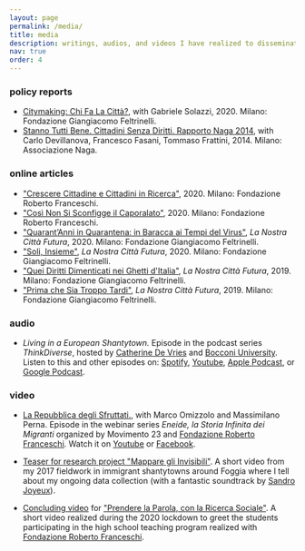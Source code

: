 ```yaml
---
layout: page
permalink: /media/
title: media
description: writings, audios, and videos I have realized to disseminate my research.
nav: true
order: 4
---
```


### policy reports

- [Citymaking: Chi Fa La Città?](https://fondazionefeltrinelli.it/app/uploads/2020/09/Citymaking_.pdf), with Gabriele Solazzi, 2020. Milano: Fondazione Giangiacomo Feltrinelli.
- [Stanno Tutti Bene. Cittadini Senza Diritti. Rapporto Naga 2014](http://naga.it/wp-content/uploads/2018/09/Report_CitttadiniSenzaDiritti_Rapporto_2014.pdf), with Carlo Devillanova, Francesco Fasani, Tommaso Frattini, 2014. Milano: Associazione Naga.

### online articles

- ["Crescere Cittadine e Cittadini in Ricerca"](https://www.fondfranceschi.it/notizie/crescere-cittadine-e-cittadini-in-ricerca/63466/), 2020. Milano: Fondazione Roberto Franceschi.
- ["Così Non Si Sconfigge il Caporalato"](https://www.fondfranceschi.it/notizie/cosi-non-si-sconfigge-il-caporalato-simone-cremaschi/63077/), 2020. Milano: Fondazione Roberto Franceschi.
- ["Quarant’Anni in Quarantena: in Baracca ai Tempi del Virus"](https://fondazionefeltrinelli.it/quarantanni-in-quarantena-in-baracca-ai-tempi-del-virus/), *La Nostra Città Futura*, 2020. Milano: Fondazione Giangiacomo Feltrinelli.
- ["Soli, Insieme"](https://fondazionefeltrinelli.it/soli-insieme/), *La Nostra Città Futura*, 2020. Milano: Fondazione Giangiacomo Feltrinelli.
- ["Quei Diritti Dimenticati nei Ghetti d'Italia"](https://fondazionefeltrinelli.it/quei-diritti-dimenticati-nei-ghetti-ditalia/), *La Nostra Città Futura*, 2019. Milano: Fondazione Giangiacomo Feltrinelli.
- ["Prima che Sia Troppo Tardi"](https://fondazionefeltrinelli.it/prima-che-sia-troppo-tardi/), *La Nostra Città Futura*, 2019. Milano: Fondazione Giangiacomo Feltrinelli.

### audio

- *Living in a European Shantytown.* Episode in the podcast series *ThinkDiverse*, hosted by [Catherine De Vries](https://www.catherinedevries.eu/) and [Bocconi University](https://www.unibocconi.eu/). Listen to this and other episodes on: [Spotify](https://open.spotify.com/episode/01xxdgvf5oSfsectYqiADy?si=2dd62eab29f84949), [Youtube](https://www.youtube.com/watch?v=UyMZP6A2FfQ&list=PLNBlD2s94-0sAg2LV36QGRxXYHAPllKEm&index=6&t=108s), [Apple Podcast](https://podcasts.apple.com/us/podcast/5-living-in-european-shantytowns-with-simone-cremaschi/id1610080017?i=1000552546524), or [Google Podcast](https://podcasts.google.com/feed/aHR0cHM6Ly93d3cuc3ByZWFrZXIuY29tL3Nob3cvNTQyMjUwMS9lcGlzb2Rlcy9mZWVk/episode/aHR0cHM6Ly9hcGkuc3ByZWFrZXIuY29tL2VwaXNvZGUvNDg4NzE4Mzc?sa=X&ved=0CAUQkfYCahcKEwjwruf9kI73AhUAAAAAHQAAAAAQAQ).

### video

- [La Repubblica degli Sfruttati.](https://www.fondfranceschi.it/convegni-e-altre-attivita/la-repubblica-degli-sfruttati-diritti-del-lavoro-contro-caporalato-simone-cremaschi-e-marco-omizzolo-dialogano-con-massimiliano-perna/78388/), with Marco Omizzolo and Massimilano Perna. Episode in the webinar series *Eneide, la Storia Infinita dei Migranti* organized by Movimento 23 and [Fondazione Roberto Franceschi](https://www.fondfranceschi.it/). Watch it on [Youtube](https://www.youtube.com/watch?v=YeTVIUKZs3c) or [Facebook](https://fb.watch/ck_05ulh_U/).

- [Teaser for research project "Mappare gli Invisibili"](https://www.youtube.com/watch?v=OJWWBqAfGCU). A short video from my 2017 fieldwork in immigrant shantytowns around Foggia where I tell about my ongoing data collection (with a fantastic soundtrack by [Sandro Joyeux](https://open.spotify.com/artist/40BW0WxWyudFtFEawvZVp6?si=h6OAZOjuRAmraZ6nYEYz5g)).

- [Concluding video](https://www.youtube.com/watch?v=JOLUNpaV1vM) for ["Prendere la Parola, con la Ricerca Sociale"](/action). A short video realized during the 2020 lockdown to greet the students participating in the high school teaching program realized with [Fondazione Roberto Franceschi](https://www.fondfranceschi.it/).
